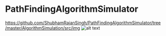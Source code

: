 # PathFindingAlgorithmSimulator
https://github.com/ShubhamRajanSingh/PathFindingAlgorithmSimulator/tree/master/AlgorithmSimulation/src/img
![alt text](https://github.com/ShubhamRajanSingh/PathFindingAlgorithmSimulator/tree/master/AlgorithmSimulation/src/img/Astar.png)
